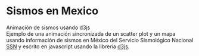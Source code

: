 # Sismos en Mexico
Animación de sismos usando d3js  <br />
Ejemplo de una animación sincronizada de un scatter plot y un mapa usando información de sismos en México del Servicio Sismológico Nacional [SSN](http://www2.ssn.unam.mx:8080/catalogo)
y escrito en javascript usando la librería [d3js](https://github.com/d3/d3).
